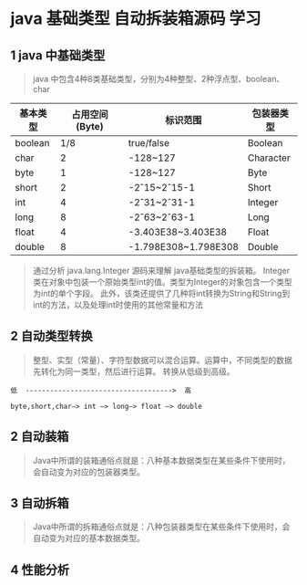 # java 基础类型 自动拆装箱源码 学习

## 1 java 中基础类型

> java 中包含4种8类基础类型，分别为4种整型、2种浮点型、boolean、char

基本类型 | 占用空间(Byte) | 标识范围 | 包装器类型
---|---|---|---
boolean | 1/8 | true/false | Boolean
char | 2 | -128~127 | Character
byte | 1 | -128~127 | Byte
short | 2 | -2ˆ15~2ˆ15-1 | Short
int | 4 | -2ˆ31~2ˆ31-1 | Integer
long | 8 | -2ˆ63~2ˆ63-1 | Long
float | 4 | -3.403E38~3.403E38 | Float
double | 8 | -1.798E308~1.798E308 | Double

> 通过分析 java.lang.Integer 源码来理解 java基础类型的拆装箱。
Integer类在对象中包装一个原始类型int的值。类型为Integer的对象包含一个类型为int的单个字段。
此外，该类还提供了几种将int转换为String和String到int的方法，以及处理int时使用的其他常量和方法

## 2 自动类型转换
> 整型、实型（常量）、字符型数据可以混合运算。运算中，不同类型的数据先转化为同一类型，然后进行运算。
 转换从低级到高级。

    低  ------------------------------------>  高

    byte,short,char—> int —> long—> float —> double


## 2 自动装箱

> Java中所谓的装箱通俗点就是：八种基本数据类型在某些条件下使用时，会自动变为对应的包装器类型。

## 3 自动拆箱

> Java中所谓的拆箱通俗点就是：八种包装器类型在某些条件下使用时，会自动变为对应的基本数据类型。

## 4 性能分析
